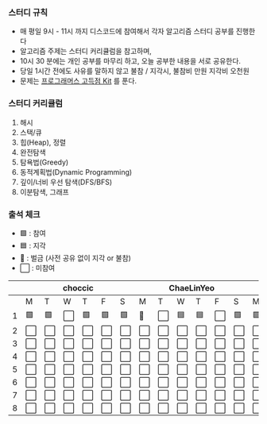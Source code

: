### 스터디 규칙

- 매 평일 9시 - 11시 까지 디스코드에 참여해서 각자 알고리즘 스터디 공부를 진행한다
- 알고리즘 주제는 스터디 커리큘럼을 참고하며,
- 10시 30 분에는 개인 공부를 마무리 하고, 오늘 공부한 내용을 서로 공유한다.
- 당일 1시간 전에도 사유를 말하지 않고 불참 / 지각시, 불참비 만원 지각비 오천원
- 문제는 [프로그래머스 고득점 Kit](https://school.programmers.co.kr/learn/challenges?tab=algorithm_practice_kit) 를 푼다.

### 스터디 커리큘럼

1. 해시
2. 스택/큐
3. 힙(Heap), 정렬
4. 완전탐색
5. 탐욕법(Greedy)
6. 동적계획법(Dynamic Programming)
7. 깊이/너비 우선 탐색(DFS/BFS)
8. 이분탐색, 그래프


### 출석 체크

- 🟩 : 참여
- 🟦 : 지각
- 🐝 : 벌금 (사전 공유 없이 지각 or 불참)
- ⬜ : 미참여

<!-- | Name |  |  | chocchic |  |  |  |  | ChaeLinYeo |  |  |  |  | happyOBO |  |  |
| :-: | :-: | :-: | :-: | :-: | :-: | :-: | :-: | :-: | :-: | :-: | :-: | :-: | :-: | :-: | :-: |
| 1 | 🟩 | 🟩 | ⬜ | 🟩 | 🟩 | 🐝 | ⬜ | 🟦 | 🟦 | ⬜ | 🟩 | 🟩 | 🟦 | 🟦 | 🟩 |
| 2 | ⬜ | ⬜ | ⬜ | ⬜ | ⬜ | ⬜ | ⬜ | ⬜ | ⬜ | ⬜ | ⬜ | ⬜ | ⬜ | ⬜ | ⬜ |
| 3 | ⬜ | ⬜ | ⬜ | ⬜ | ⬜ | ⬜ | ⬜ | ⬜ | ⬜ | ⬜ | ⬜ | ⬜ | ⬜ | ⬜ | ⬜ |
| 4 | ⬜ | ⬜ | ⬜ | ⬜ | ⬜ | ⬜ | ⬜ | ⬜ | ⬜ | ⬜ | ⬜ | ⬜ | ⬜ | ⬜ | ⬜ |
| 5 | ⬜ | ⬜ | ⬜ | ⬜ | ⬜ | ⬜ | ⬜ | ⬜ | ⬜ | ⬜ | ⬜ | ⬜ | ⬜ | ⬜ | ⬜ |
| 6 | ⬜ | ⬜ | ⬜ | ⬜ | ⬜ | ⬜ | ⬜ | ⬜ | ⬜ | ⬜ | ⬜ | ⬜ | ⬜ | ⬜ | ⬜ |
| 7 | ⬜ | ⬜ | ⬜ | ⬜ | ⬜ | ⬜ | ⬜ | ⬜ | ⬜ | ⬜ | ⬜ | ⬜ | ⬜ | ⬜ | ⬜ |
| 8 | ⬜ | ⬜ | ⬜ | ⬜ | ⬜ | ⬜ | ⬜ | ⬜ | ⬜ | ⬜ | ⬜ | ⬜ | ⬜ | ⬜ | ⬜ | -->

<table class="tg">
<thead>
  <tr>
    <th class="tg-0pky"></th>
    <th class="tg-c3ow" colspan="6">choccic</th>
    <th class="tg-c3ow" colspan="6">ChaeLinYeo</th>
    <th class="tg-c3ow" colspan="6">happyOBO</th>
  </tr>
</thead>
<tbody>
  <tr>
    <td class="tg-0pky"></td>
    <td class="tg-0pky">M</td>
    <td class="tg-0pky">T</td>
    <td class="tg-0pky">W</td>
    <td class="tg-0pky">T</td>
    <td class="tg-0pky">F</td>
    <td class="tg-0pky">S</td>
    <td class="tg-0pky">M</td>
    <td class="tg-0pky">T</td>
    <td class="tg-0pky">W</td>
    <td class="tg-0pky">T</td>
    <td class="tg-0pky">F</td>
    <td class="tg-0pky">S</td>
    <td class="tg-0pky">M</td>
    <td class="tg-0pky">T</td>
    <td class="tg-0pky">W</td>
    <td class="tg-0pky">T</td>
    <td class="tg-0pky">F</td>
    <td class="tg-0pky">S</td>
  </tr>
  <tr>
    <td class="tg-0pky">1</td>
    <td class="tg-0pky">🟩</td>
    <td class="tg-0pky">🟩</td>
    <td class="tg-0pky">⬜</td>
    <td class="tg-0pky">🟩</td>
    <td class="tg-0pky">🟩</td>
    <td class="tg-0pky">🟩</td>
    <td class="tg-0pky">🐝</td>
    <td class="tg-0pky">⬜</td>
    <td class="tg-0pky">🟦</td>
    <td class="tg-0pky">🟦</td>
    <td class="tg-0pky">⬜</td>
    <td class="tg-0pky">🟩</td>
    <td class="tg-0pky">🟩</td>
    <td class="tg-0pky">🟩</td>
    <td class="tg-0pky">🟦</td>
    <td class="tg-0pky">🟦</td>
    <td class="tg-0pky">🟩</td>
    <td class="tg-0pky">🟩</td>
  </tr>
  <tr>
    <td class="tg-0pky">2</td>
    <td class="tg-0pky">⬜</td>
    <td class="tg-0pky">⬜</td>
    <td class="tg-0pky">⬜</td>
    <td class="tg-0pky">⬜</td>
    <td class="tg-0pky">⬜</td>
    <td class="tg-0pky">⬜</td>
    <td class="tg-0pky">⬜</td>
    <td class="tg-0pky">⬜</td>
    <td class="tg-0pky">⬜</td>
    <td class="tg-0pky">⬜</td>
    <td class="tg-0pky">⬜</td>
    <td class="tg-0pky">⬜</td>
    <td class="tg-0pky">⬜</td>
    <td class="tg-0pky">⬜</td>
    <td class="tg-0pky">⬜</td>
    <td class="tg-0pky">⬜</td>
    <td class="tg-0pky">⬜</td>
    <td class="tg-0pky">⬜</td>
  </tr>
  <tr>
    <td class="tg-0pky">3</td>
    <td class="tg-0pky">⬜</td>
    <td class="tg-0pky">⬜</td>
    <td class="tg-0pky">⬜</td>
    <td class="tg-0pky">⬜</td>
    <td class="tg-0pky">⬜</td>
    <td class="tg-0pky">⬜</td>
    <td class="tg-0pky">⬜</td>
    <td class="tg-0pky">⬜</td>
    <td class="tg-0pky">⬜</td>
    <td class="tg-0pky">⬜</td>
    <td class="tg-0pky">⬜</td>
    <td class="tg-0pky">⬜</td>
    <td class="tg-0pky">⬜</td>
    <td class="tg-0pky">⬜</td>
    <td class="tg-0pky">⬜</td>
    <td class="tg-0pky">⬜</td>
    <td class="tg-0pky">⬜</td>
    <td class="tg-0pky">⬜</td>
  </tr>
  <tr>
    <td class="tg-0pky">4</td>
    <td class="tg-0pky">⬜</td>
    <td class="tg-0pky">⬜</td>
    <td class="tg-0pky">⬜</td>
    <td class="tg-0pky">⬜</td>
    <td class="tg-0pky">⬜</td>
    <td class="tg-0pky">⬜</td>
    <td class="tg-0pky">⬜</td>
    <td class="tg-0pky">⬜</td>
    <td class="tg-0pky">⬜</td>
    <td class="tg-0pky">⬜</td>
    <td class="tg-0pky">⬜</td>
    <td class="tg-0pky">⬜</td>
    <td class="tg-0pky">⬜</td>
    <td class="tg-0pky">⬜</td>
    <td class="tg-0pky">⬜</td>
    <td class="tg-0pky">⬜</td>
    <td class="tg-0pky">⬜</td>
    <td class="tg-0pky">⬜</td>
  </tr>
  <tr>
    <td class="tg-0pky">5</td>
    <td class="tg-0pky">⬜</td>
    <td class="tg-0pky">⬜</td>
    <td class="tg-0pky">⬜</td>
    <td class="tg-0pky">⬜</td>
    <td class="tg-0pky">⬜</td>
    <td class="tg-0pky">⬜</td>
    <td class="tg-0pky">⬜</td>
    <td class="tg-0pky">⬜</td>
    <td class="tg-0pky">⬜</td>
    <td class="tg-0pky">⬜</td>
    <td class="tg-0pky">⬜</td>
    <td class="tg-0pky">⬜</td>
    <td class="tg-0pky">⬜</td>
    <td class="tg-0pky">⬜</td>
    <td class="tg-0pky">⬜</td>
    <td class="tg-0pky">⬜</td>
    <td class="tg-0pky">⬜</td>
    <td class="tg-0pky">⬜</td>
  </tr>
  <tr>
    <td class="tg-0pky">6</td>
    <td class="tg-0pky">⬜</td>
    <td class="tg-0pky">⬜</td>
    <td class="tg-0pky">⬜</td>
    <td class="tg-0pky">⬜</td>
    <td class="tg-0pky">⬜</td>
    <td class="tg-0pky">⬜</td>
    <td class="tg-0pky">⬜</td>
    <td class="tg-0pky">⬜</td>
    <td class="tg-0pky">⬜</td>
    <td class="tg-0pky">⬜</td>
    <td class="tg-0pky">⬜</td>
    <td class="tg-0pky">⬜</td>
    <td class="tg-0pky">⬜</td>
    <td class="tg-0pky">⬜</td>
    <td class="tg-0pky">⬜</td>
    <td class="tg-0pky">⬜</td>
    <td class="tg-0pky">⬜</td>
    <td class="tg-0pky">⬜</td>
  </tr>
  <tr>
    <td class="tg-0pky">7</td>
    <td class="tg-0pky">⬜</td>
    <td class="tg-0pky">⬜</td>
    <td class="tg-0pky">⬜</td>
    <td class="tg-0pky">⬜</td>
    <td class="tg-0pky">⬜</td>
    <td class="tg-0pky">⬜</td>
    <td class="tg-0pky">⬜</td>
    <td class="tg-0pky">⬜</td>
    <td class="tg-0pky">⬜</td>
    <td class="tg-0pky">⬜</td>
    <td class="tg-0pky">⬜</td>
    <td class="tg-0pky">⬜</td>
    <td class="tg-0pky">⬜</td>
    <td class="tg-0pky">⬜</td>
    <td class="tg-0pky">⬜</td>
    <td class="tg-0pky">⬜</td>
    <td class="tg-0pky">⬜</td>
    <td class="tg-0pky">⬜</td>
  </tr>
  <tr>
    <td class="tg-0pky">8</td>
    <td class="tg-0pky">⬜</td>
    <td class="tg-0pky">⬜</td>
    <td class="tg-0pky">⬜</td>
    <td class="tg-0pky">⬜</td>
    <td class="tg-0pky">⬜</td>
    <td class="tg-0pky">⬜</td>
    <td class="tg-0pky">⬜</td>
    <td class="tg-0pky">⬜</td>
    <td class="tg-0pky">⬜</td>
    <td class="tg-0pky">⬜</td>
    <td class="tg-0pky">⬜</td>
    <td class="tg-0pky">⬜</td>
    <td class="tg-0pky">⬜</td>
    <td class="tg-0pky">⬜</td>
    <td class="tg-0pky">⬜</td>
    <td class="tg-0pky">⬜</td>
    <td class="tg-0pky">⬜</td>
    <td class="tg-0pky">⬜</td>
  </tr>
</tbody>
</table>
